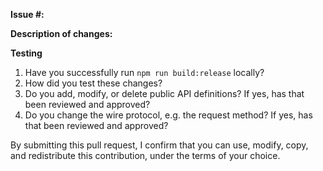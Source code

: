 **Issue #:**

**Description of changes:**

**Testing**

1. Have you successfully run `npm run build:release` locally?
2. How did you test these changes?
3. Do you add, modify, or delete public API definitions? If yes, has that been reviewed and approved?
4. Do you change the wire protocol, e.g. the request method? If yes, has that been reviewed and approved?


By submitting this pull request, I confirm that you can use, modify, copy, and redistribute this contribution, under the terms of your choice.
